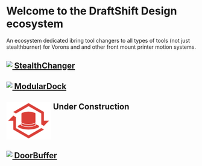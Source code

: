 # Welcome to the DraftShift Design ecosystem

An ecosystem dedicated ibring tool changers to all types of tools (not just stealthburner) for Vorons and and other front mount printer motion systems.

## [<img src="../../../StealthChanger/blob/main/media/Stealthchanger_logo.png?raw=true" height="100" align="top" /> StealthChanger](../../../StealthChanger)

## [<img src="../../../ModularDock/blob/main/media/images/ModularDock_logo.png?raw=true" height="100" align="top" /> ModularDock](../../../ModularDock)

## <img src="Media/Tophat_logo.png?raw=true" height="100" align="top" /> Under Construction

## [<img src="../../../DoorBuffer/blob/main/Media/DoorBuffer_logo.png?raw=true" height="100" align="top" /> DoorBuffer](../../../DoorBuffer)

